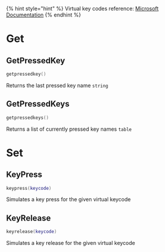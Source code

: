 
{% hint style="hint" %}
Virtual key codes reference: [Microsoft Documentation](https://docs.microsoft.com/en-us/windows/desktop/inputdev/virtual-key-codes)
{% endhint %}

# Get

## GetPressedKey
```lua
getpressedkey()
```
Returns the last pressed key name `string`

## GetPressedKeys
```lua
getpressedkeys()
```
Returns a list of currently pressed key names `table` 

# Set
## KeyPress
```lua
keypress(keycode)
```
Simulates a key press for the given virtual keycode

## KeyRelease
```lua
keyrelease(keycode)
```
Simulates a key release for the given virtual keycode
